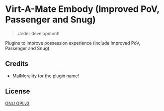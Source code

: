 # Virt-A-Mate Embody (Improved PoV, Passenger and Snug)

> Under development!

Plugins to improve possession experience (include Improved PoV, Passenger and Snug).

## Credits

- MalMorality for the plugin name!

## License

[GNU GPLv3](LICENSE.md)
